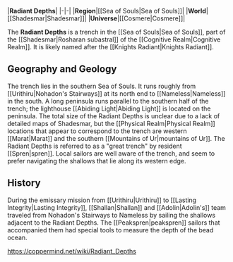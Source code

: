 |**Radiant Depths**|
|-|-|
|**Region**|[[Sea of Souls\|Sea of Souls]]|
|**World**|[[Shadesmar\|Shadesmar]]|
|**Universe**|[[Cosmere\|Cosmere]]|

The **Radiant Depths** is a trench in the [[Sea of Souls\|Sea of Souls]], part of the [[Shadesmar\|Rosharan subastral]] of the [[Cognitive Realm\|Cognitive Realm]]. It is likely named after the [[Knights Radiant\|Knights Radiant]].

## Geography and Geology
The trench lies in the southern Sea of Souls. It runs roughly from [[Urithiru\|Nohadon's Stairways]] at its north end to [[Nameless\|Nameless]] in the south. A long peninsula runs parallel to the southern half of the trench; the lighthouse [[Abiding Light\|Abiding Light]] is located on the peninsula. The total size of the Radiant Depths is unclear due to a lack of detailed maps of Shadesmar, but the [[Physical Realm\|Physical Realm]] locations that appear to correspond to the trench are western [[Marat\|Marat]] and the southern [[Mountains of Ur\|mountains of Ur]].
The Radiant Depths is referred to as a "great trench" by resident [[Spren\|spren]]. Local sailors are well aware of the trench, and seem to prefer navigating the shallows that lie along its western edge.

## History
During the emissary mission from [[Urithiru\|Urithiru]] to [[Lasting Integrity\|Lasting Integrity]], [[Shallan\|Shallan]] and [[Adolin\|Adolin's]] team traveled from Nohadon's Stairways to Nameless by sailing the shallows adjacent to the Radiant Depths. The [[Peakspren\|peakspren]] sailors that accompanied them had special tools to measure the depth of the bead ocean.



https://coppermind.net/wiki/Radiant_Depths